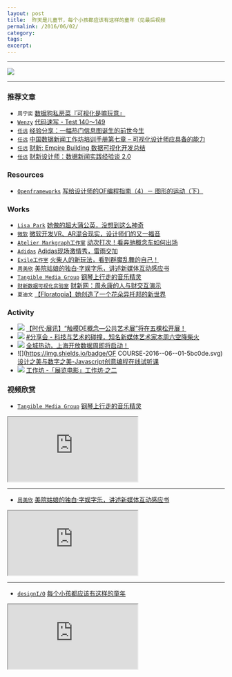```yaml
---
layout: post
title:  昨天是儿童节，每个小孩都应该有这样的童年（见最后视频
permalink: /2016/06/02/
category: 
tags: 
excerpt:
---
```


---

[![](https://coding.net/u/onlylemi/p/img/git/raw/master/inerd_2016_06_02.jpg)](http://design-io.com/projects/ConnectedWorlds/)

---

### 推荐文章

* `周宁奕` [数据狗私房菜『可视化是嘛玩意』](http://mp.weixin.qq.com/s?__biz=MzI2NjI2NDM5Nw==&mid=2247483728&idx=1&sn=bdccf53da98559190467bc2f5b157b13&scene=1&srcid=052971AyroASchSAAhKgDqAl&from=groupmessage&isappinstalled=0#wechat_redirect)
* [`Wenzy`](http://weibo.com/wenziyang) [代码速写 - Test 140～149](http://mp.weixin.qq.com/s?__biz=MzA5OTgyMDk3Mg==&mid=2651224853&idx=1&sn=b81725e51c1df28418021302da277f1f&scene=2&srcid=05275fgN9WpLfEP7Z0ZthGQc&from=timeline&isappinstalled=0#wechat_redirect)
* [`任远`](http://yuanren.cc) [经验分享：一幅热门信息图诞生的前世今生](http://www.uisdc.com/popular-information-map-was-born?from=groupmessage&isappinstalled=0)
* [`任远`](http://yuanren.cc) [中国数据新闻工作坊培训手册第七章 – 可视化设计师应具备的能力](http://djchina.org/2015/09/02/china-data-journalism-training-designer/?from=groupmessage&isappinstalled=0)
* [`任远`](http://yuanren.cc) [财新: Empire Building 数据可视化开发总结](http://djchina.org/2014/06/21/caixin-empirebuilding/?from=groupmessage&isappinstalled=0)
* [`任远`](http://yuanren.cc) [财新设计师：数据新闻实践经验谈 2.0](http://djchina.org/2014/12/26/sharing-caixin-designer_2/?from=groupmessage&isappinstalled=0)

### Resources

* [`Openframeworks`](http://inerd.cc/resource/#openframeworks) [写给设计师的OF编程指南（4）－ 图形的运动（下）](http://mp.weixin.qq.com/s?__biz=MzA5OTgyMDk3Mg==&mid=2651224798&idx=1&sn=aeeddcc8493d18e9c26b7c4b8ffc7f46&scene=2&srcid=0526uWHlLFi4DxPEPOwCW2MY&from=timeline&isappinstalled=0#wechat_redirect)

### Works

* [`Lisa Park`](http://www.thelisapark.com) [她做的超大蒲公英，没想到这么神奇](http://mp.weixin.qq.com/s?__biz=MzA3NDY1NDcyMw==&mid=2651478535&idx=2&sn=c2552c88eaf5c03a9d8af1d785d01086&scene=0#wechat_redirect)
* [`微软`](http://wndw.ms/rcSKZ2) [微软开发VR、AR混合现实，设计师们的又一福音](http://mp.weixin.qq.com/s?__biz=MzA3NDY1NDcyMw==&mid=2651478535&idx=1&sn=56ca871a94f7235677062dd909addc94&scene=0#wechat_redirect)
* [`Atelier Markgraph工作室`](https://www.markgraph.de/) [动次打次！看奔驰概念车如何出场](http://mp.weixin.qq.com/s?__biz=MzA3NDY1NDcyMw==&mid=2651478517&idx=1&sn=43d33eda26fc4b5675e43bed0ad3ed3d&scene=0#wechat_redirect)
* [`Adidas`](http://www.adidas.com/) [Adidas现场激情秀，雷雨交加](http://mp.weixin.qq.com/s?__biz=MzA3NDY1NDcyMw==&mid=2651478506&idx=1&sn=b5b37f277bf28f1c155fe2f312220749&scene=0#wechat_redirect)
* [`Exile工作室`](http://exile.at/ego/) [火柴人的新玩法，看到群魔乱舞的自己！](http://mp.weixin.qq.com/s?__biz=MzA3NDY1NDcyMw==&mid=2651478496&idx=2&sn=74b9297aa239c71236831bb6931e7cf8&scene=0#wechat_redirect)
* [`周美欣`](http://weibo.com/u/1914994980) [美院姑娘的独白·字娱字乐，讲述新媒体互动感应书](http://mp.weixin.qq.com/s?__biz=MzA3NDY1NDcyMw==&mid=2651478478&idx=1&sn=d75fc2a0290c12b211432848bbfded86&scene=0#wechat_redirect)
* [`Tangible Media Group`](http://tangible.media.mit.edu/) [钢琴上行走的音乐精灵](http://mp.weixin.qq.com/s?__biz=MzA3NDY1NDcyMw==&mid=2651478478&idx=2&sn=fba9dfb94548d01ce1cff783aa5e037c&scene=0#wechat_redirect)
* [`财新数据可视化实验室`](http://vislab.caixin.com/) [财新网：周永康的人与财交互演示](http://datanews.caixin.com/2014/zhoushicailu/)
* `夏迪文` [【Floratopia】她创造了一个花朵异托邦的新世界](http://mp.weixin.qq.com/s?__biz=MzI0NzM5ODQxNw==&mid=2247483710&idx=1&sn=806a75a264eb4070b9597d32cc0d98bb&scene=2&srcid=0527jKi3KdBrJ5LG0kAx9enn&from=timeline&isappinstalled=0#wechat_redirect)

### Activity

* ![](https://img.shields.io/badge/北京时代美术馆-2016--06--08-97CA00.svg) [【时代·展讯】“触摸DE概念—公共艺术展”将在五棵松开展！](http://mp.weixin.qq.com/s?__biz=MjM5ODUyMDcyMg==&mid=2649821531&idx=1&sn=ad7be2fe821c50aa0de65f388992d16d&scene=2&srcid=06015rSvqePuL5TShL1uou7Y&from=timeline&isappinstalled=0#wechat_redirect)
* ![](https://img.shields.io/badge/柴火创客空间-2016--06--04-5bc0de.svg) [#分享会 - 科技与艺术的碰撞，知名新媒体艺术家本周六空降柴火](http://mp.weixin.qq.com/s?__biz=MjM5MjIzNDAxNA==&mid=504467984&idx=1&sn=0cead869f6e716e9646770a90042ddcd&scene=1&srcid=05303mHtFOravMnxsvrVACb6&from=groupmessage&isappinstalled=0#wechat_redirect)
* ![](https://img.shields.io/badge/开放数据中国-2016--06--03-5bc0de.svg) [全城热动，上海开放数据周即将启动！](http://mp.weixin.qq.com/s?__biz=MzA5Mzc1OTk2OQ==&mid=2650893151&idx=1&sn=5291c24ab7900cf1001cda1dd0f32321&scene=1&srcid=0529q8ePBWqO2oCTUMdfWo9a&from=groupmessage&isappinstalled=0#wechat_redirect)
* ![](https://img.shields.io/badge/OF COURSE-2016--06--01-5bc0de.svg) [设计之美与数字之美-Javascript创意编程在线试听课](http://mp.weixin.qq.com/s?__biz=MzA4NTc5MDU5OQ==&mid=2665093066&idx=1&sn=8ef405c18f5c9e39b467f21c388cf9c8&scene=0&from=groupmessage&isappinstalled=0#wechat_redirect)
* ![](https://img.shields.io/badge/SIMA-2016--05--30-5bc0de.svg) [工作坊 -「展览电影」工作坊·之二](http://mp.weixin.qq.com/s?__biz=MzA5NTg1MDkxMg==&mid=509982039&idx=1&sn=c027b24ad09b39b665ce6d59680a65bb&scene=1&srcid=0515BaM3K9jZmITFHzIeNw8w&from=groupmessage&isappinstalled=0#wechat_redirect)

### 视频欣赏

* [`Tangible Media Group`](http://tangible.media.mit.edu/) [钢琴上行走的音乐精灵](http://mp.weixin.qq.com/s?__biz=MzA3NDY1NDcyMw==&mid=2651478478&idx=2&sn=fba9dfb94548d01ce1cff783aa5e037c&scene=0#wechat_redirect)

<div class="embed-responsive embed-responsive-16by9">
    <iframe class="embed-responsive-item" src="http://v.qq.com/iframe/player.html?vid=q03034wfofq&tiny=0&auto=0" allowtransparency="true" allowfullscreen="true"></iframe>
</div>

---

* [`周美欣`](http://weibo.com/u/1914994980) [美院姑娘的独白·字娱字乐，讲述新媒体互动感应书](http://mp.weixin.qq.com/s?__biz=MzA3NDY1NDcyMw==&mid=2651478478&idx=1&sn=d75fc2a0290c12b211432848bbfded86&scene=0#wechat_redirect)

<div class="embed-responsive embed-responsive-16by9">
    <iframe class="embed-responsive-item" src="http://v.qq.com/iframe/player.html?vid=k0302j3jjq4&tiny=0&auto=0" allowtransparency="true" allowfullscreen="true"></iframe>
</div>

---

* [`designI/O`](http://design-io.com/) [每个小孩都应该有这样的童年](http://mp.weixin.qq.com/s?__biz=MzA4NTc5MDU5OQ==&mid=218551968&idx=1&sn=f31bb2474dec311fa7407dfb784504f4&scene=4#wechat_redirect)

<div class="embed-responsive embed-responsive-16by9">
    <iframe class="embed-responsive-item" src="http://v.qq.com/iframe/player.html?vid=t0157giz5v7&tiny=0&auto=0" allowtransparency="true" allowfullscreen="true"></iframe>
</div>